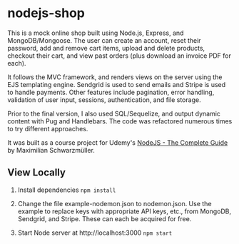 # nodejs-shop

This is a mock online shop built using Node.js, Express, and MongoDB/Mongoose. The user can create an account, reset their password, add and remove cart items, upload and delete products, checkout their cart, and view past orders (plus download an invoice PDF for each).

It follows the MVC framework, and renders views on the server using the EJS templating engine. Sendgrid is used to send emails and Stripe is used to handle payments. Other features include pagination, error handling, validation of user input, sessions, authentication, and file storage.

Prior to the final version, I also used SQL/Sequelize, and output dynamic content with Pug and Handlebars. The code was refactored numerous times to try different approaches.

It was built as a course project for Udemy's [NodeJS - The Complete Guide](https://www.udemy.com/course/nodejs-the-complete-guide/) by Maximilian Schwarzmüller.

## View Locally

1. Install dependencies
   `npm install`

2. Change the file example-nodemon.json to nodemon.json. Use the example to replace keys with appropriate API keys, etc., from MongoDB, Sendgrid, and Stripe. These can each be acquired for free.

3. Start Node server at http://localhost:3000
   `npm start`
